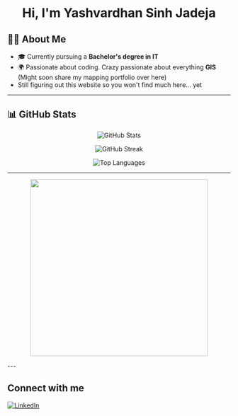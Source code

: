 <h1 align="center">Hi, I'm Yashvardhan Sinh Jadeja </h1>

## 👨‍💻 About Me  
- 🎓 Currently pursuing a **Bachelor's degree in IT**
- 🌍 Passionate about coding. Crazy passionate about everything **GIS** (Might soon share my mapping portfolio over here)
-    Still figuring out this website so you won't find much here... yet

---

## 📊 GitHub Stats  
<p align="center">
  <img src="https://github-readme-stats.vercel.app/api?username=notjadeja&show_icons=true&theme=tokyonight" alt="GitHub Stats" />
</p>

<p align="center">
  <img src="https://github-readme-streak-stats.herokuapp.com/?user=notjadeja&theme=tokyonight" alt="GitHub Streak" />
</p>

<p align="center">
  <img src="https://github-readme-stats.vercel.app/api/top-langs/?username=notjadeja&layout=compact&theme=tokyonight" alt="Top Languages" />
</p>

---
<p align="center">
  <img src="https://media.tenor.com/EyV6cB5zzYIAAAAC/gulaal-gulaal-movie.gif" width="400"/>
</p>
---

## Connect with me
[![LinkedIn](https://img.shields.io/badge/LinkedIn-Connect-ff007f?style=for-the-badge&logo=linkedin)](https://www.linkedin.com/in/YOUR-LINKEDIN/)


